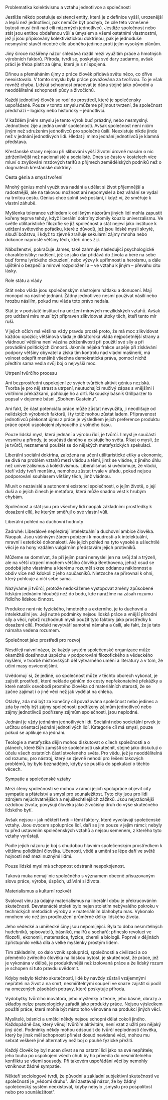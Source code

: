 <prosody rate="95%" pitch="+5%">Problematika kolektivismu a vztahu jednotlivce a společnosti</prosody> <break time="1s" />

<emphasis level="strong">Jestliže někdo postuluje existenci entity, která je z definice vyšší, urozenější a lepší než jednotlivci, pak nemůže být pochyb, že cíle této vznešené bytosti musí čnít nad cíli mizerných jednotlivců.</emphasis> <break time="0.6s" /> Jestliže společnost nebo stát jsou entitou obdařenou vůlí a úmyslem a všemi ostatními vlastnostmi, jež jí jsou připisovány kolektivistickou doktrínou, pak je jednoduše nesmyslné stavět nicotné cíle ubohého jedince proti jejím vysokým plánům.

<break time="0.8s" />

<prosody rate="95%">Jiný široce rozšířený názor shledává rozdíl mezi využitím práce a hmotných výrobních faktorů.</prosody> <break time="0.5s" /> Příroda, tvrdí se, poskytuje své dary zadarmo, avšak práci je třeba platit za újmu, která je s ní spojená. <break time="0.5s" /> 

<emphasis level="moderate">Dřinou a přemáháním újmy z práce člověk přidává světu něco, co dříve neexistovalo. V tomto smyslu byla práce považována za tvořivou.</emphasis> <break time="0.5s" /> To je však rovněž chyba. <break time="0.4s" /> Lidská schopnost pracovat je dána stejně jako původní a neoddělitelné schopnosti půdy a živočichů.

<break time="0.8s" />

<prosody rate="90%">Každý jednotlivý člověk se rodí do prostředí, které je společensky uspořádané.</prosody> <break time="0.5s" /> Pouze v tomto smyslu můžeme přijmout tvrzení, že společnost předchází – logicky nebo historicky – jednotlivci. <break time="0.6s" /> 

V každém jiném smyslu je tento výrok buď prázdný, nebo nesmyslný. <break time="0.5s" /> Jednotlivec žije a jedná uvnitř společnosti. <break time="0.4s" /> <emphasis level="moderate">Avšak společnost není ničím jiným než sdružením jednotlivců pro společné úsilí. Neexistuje nikde jinde než v jednání jednotlivých lidí.</emphasis> <break time="0.5s" /> Hledat ji mimo jednání jednotlivců je klamná představa.

<break time="0.8s" />

Křesťanské strany nejsou při slibování vyšší životní úrovně masám o nic zdrženlivější než nacionalisté a socialisté. <break time="0.5s" /> Dnes se často v kostelech více mluví o zvyšování mzdových tarifů a příjmech zemědělských podniků než o dogmatech křesťanské doktríny.

<break time="0.7s" />

<prosody rate="slow" pitch="+5%">Cesta génia a smysl tvoření</prosody> <break time="0.7s" />

<emphasis level="moderate">Mnohý génius mohl využít svá nadání a udělat si život příjemnější a radostnější, ale na takovou možnost ani nepomyslel a bez váhání se vydal na trnitou cestu.</emphasis> <break time="0.6s" /> Génius chce splnit své poslání, i když ví, že směřuje k vlastní záhubě.

<break time="0.7s" />

<prosody rate="95%">Myšlenka tolerance vzhledem k odlišným názorům jiných lidí mohla zapustit kořeny teprve tehdy, když liberální doktríny zlomily kouzlo univerzalismu.</prosody> <break time="0.6s" /> Ve světle utilitaristické filozofie se již společnost a stát nejeví jako instituce k udržení světového pořádku, které z důvodů, jež jsou lidské mysli skryté, slouží božstvu, i když to zjevně zraňuje sekulární zájmy mnoha nebo dokonce naprosté většiny těch, kteří dnes žijí.

<break time="0.8s" />

<emphasis level="moderate">Náboženství, pokračuje <emphasis level="moderate">James</emphasis>, také zahrnuje následující psychologické charakteristiky: nadšení, jež se jako dar přidává do života</emphasis> a bere na sebe buď formu lyrického okouzlení, nebo výzvy k upřímnosti a heroismu, a dále ujištění o bezpečí a mírové rozpoložení a – ve vztahu k jiným – převahu citu lásky.

<break time="0.8s" />

<prosody rate="slow" pitch="+10%">Role státu a vlády</prosody> <break time="0.7s" />

<emphasis level="strong">Stát nebo vláda jsou společenským nástrojem nátlaku a donucení.</emphasis> <break time="0.5s" /> Mají monopol na násilné jednání. <break time="0.4s" /> Žádný jednotlivec nesmí používat násilí nebo hrozbu násilím, pokud mu vláda toto právo nedala. <break time="0.6s" /> 

Stát je v podstatě institucí na udržení mírových mezilidských vztahů. <break time="0.5s" /> Avšak pro udržení míru musí být připraven zlikvidovat útoky těch, kteří tento mír ruší.

<break time="0.7s" />

<prosody rate="90%">V jejich očích má většina vždy pravdu prostě proto, že má moc zlikvidovat každou opozici; většinová vláda je diktátorská vláda nejpočetnější strany a vládnoucí většina není vázána zdrženlivostí při použití své síly a při provádění politických činností.</prosody> <break time="0.6s" /> Jakmile nějaká frakce uspěje při získávání podpory většiny obyvatel a získá tím kontrolu nad vládní mašinerií, má volnost odepřít menšině všechna demokratická práva, pomocí nichž předtím sama vedla svůj boj o nejvyšší moc.

<break time="0.9s" />

<prosody rate="slow" pitch="+5%">Utrpení tvůrčího procesu</prosody> <break time="0.7s" />

<emphasis level="moderate">Ani bezprostřední uspokojení ze svých tvůrčích aktivit génius nezíská. Tvorba je pro něj strast a utrpení, neutuchající mučivý zápas s vnějšími i vnitřními překážkami, pohlcuje ho a drtí.</emphasis> <break time="0.6s" /> Rakouský básník <alias name="Grillparzer">Grillparzer</alias> to popsal v dojemné básni „<emphasis level="moderate">Sbohem Gasteinu</emphasis>".

<break time="0.8s" />

<prosody rate="95%">Ani fakt, že část potenciálu práce může zůstat nevyužita, ji neodlišuje od nelidských výrobních faktorů, i ty totiž mohou zůstat ladem.</prosody> <break time="0.6s" /> Připravenost jednotlivců překonat újmu z práce je výsledkem jejich preference produktu práce oproti uspokojení plynoucího z volného času. <break time="0.5s" /> 

<emphasis level="strong">Pouze lidská mysl, která jednání a výrobu řídí, je tvůrčí.</emphasis> <break time="0.5s" /> I mysl je součástí vesmíru a přírody, je součástí daného a existujícího světa. <break time="0.4s" /> Říkat o mysli, že je tvůrčí, neznamená pouštět se do nějakých metafyzických spekulací.

<break time="0.8s" />

<prosody rate="90%">Liberální sociální doktrína, založená na učení utilitaristické etiky a ekonomie, se dívá na problém vztahů mezi vládou a těmi, jimž se vládne, z jiného úhlu než univerzalismus a kolektivismus.</prosody> <break time="0.6s" /> Liberalismus si uvědomuje, že vládci, kteří vždy tvoří menšinu, nemohou zůstat trvale v úřadu, pokud nejsou podporováni souhlasem většiny těch, jimž vládnou.

<break time="0.7s" />

<emphasis level="moderate">Mluvit o nezávislé a autonomní existenci společnosti, o jejím životě, o její duši a o jejích činech je metafora, která může snadno vést k hrubým chybám.</emphasis>

<break time="0.7s" />

Společnost a stát jsou pro všechny lidi naopak základními prostředky k dosažení cílů, ke kterým směřují o své vlastní vůli.

<break time="0.8s" />

<prosody rate="slow" pitch="+5%">Liberální pohled na duchovní hodnoty</prosody> <break time="0.7s" />

<emphasis level="moderate">Zadruhé: Liberálové nepřezírají intelektuální a duchovní ambice člověka. Naopak.</emphasis> <break time="0.5s" /> Jsou vášnivým žárem pobízeni k moudrosti a k intelektuální, mravní i estetické dokonalosti. <break time="0.4s" /> Ale jejich pohled na tyto vysoké a ušlechtilé věci je na hony vzdálen vulgárním představám jejich protivníků.

<break time="0.8s" />

<prosody rate="95%">Můžeme se domnívat, že při jejím psaní nemyslel jen na svůj žal a trýzeň, ale na větší utrpení mnohem většího člověka <alias name="Beethovena">Beethovena</alias>, jehož osud se podobá jeho vlastnímu a kterému rozuměl skrze oddanou náklonnost a obdiv více než kdokoli z jeho současníků.</prosody> <break time="0.6s" /> <alias name="Nietzsche">Nietzsche</alias> se přirovnal k ohni, který pohlcuje a ničí sebe sama.

<break time="0.8s" />

<emphasis level="strong">Nazýváme ji tvůrčí, protože nedokážeme vystopovat změny způsobené lidským jednáním hlouběji než do bodu, kde narážíme na zásah rozumu řídícího lidskou činnost.</emphasis> <break time="0.6s" /> 

<prosody rate="90%">Produkce není nic fyzického, hmotného a externího, je to duchovní a intelektuální jev.</prosody> <break time="0.5s" /> Její nutné podmínky nejsou lidská práce a vnější přírodní síly a věci, nýbrž rozhodnutí mysli použít tyto faktory jako prostředky k dosažení cílů. <break time="0.5s" /> Produkt nevytváří samotná námaha a úsilí, ale fakt, že je tato námaha vedena rozumem.

<break time="0.9s" />

<prosody rate="slow" pitch="+5%">Společnost jako prostředí pro rozvoj</prosody> <break time="0.7s" />

<emphasis level="moderate">Nesdílejí naivní názor, že každý systém společenské organizace může okamžitě dosáhnout úspěchu v podporování filozofického a vědeckého myšlení, v tvorbě mistrovských děl výtvarného umění a literatury a v tom, že učiní masy osvícenějšími.</emphasis> <break time="0.7s" /> 

Uvědomují si, že jediné, co společnost může v těchto oborech vykonat, je zajistit prostředí, které neklade géniům do cesty nepřekonatelné překážky a které natolik osvobodí prostého člověka od materiálních starostí, že se začne zajímat i o jiné věci než jak vydělat na chleba.

<break time="0.8s" />

<prosody rate="90%">Otázky, zda má být za konečný cíl považována společnost nebo jedinec a zda by měly být zájmy společnosti podřízeny zájmům jednotlivců nebo zájmy jednotlivců podřízeny zájmům společnosti, jsou neplodné.</prosody> <break time="0.6s" /> 

<emphasis level="strong">Jednání je vždy jednáním jednotlivých lidí. Sociální nebo societální prvek je určitou orientací jednání jednotlivých lidí.</emphasis> <break time="0.5s" /> Kategorie cíl má smysl, pouze pokud se aplikuje na jednání. <break time="0.5s" /> 

Teologie a metafyzika dějin mohou diskutovat o cílech společnosti a o plánech, které Bůh zamýšlí se společností uskutečnit, stejně jako diskutují o účelu všech ostatních částí stvořeného světa. <break time="0.6s" /> Pro vědu, jež je neoddělitelná od rozumu, pro nástroj, který se zjevně nehodí pro řešení takových problémů, by bylo beznadějné, kdyby se pustila do spekulací o těchto věcech.

<break time="0.9s" />

<prosody rate="slow" pitch="+10%">Sympatie a společenské vztahy</prosody> <break time="0.7s" />

<prosody rate="95%">Mezi členy společnosti se mohou v rámci jejich spolupráce objevit city sympatie a přátelství a smysl pro sounáležitost.</prosody> <break time="0.6s" /> Tyto city jsou pro lidi zdrojem nejúchvatnějších a nejušlechtilejších zážitků. <break time="0.5s" /> Jsou nejvzácnější ozdobou života; povyšují člověka jako živočišný druh do výše skutečného lidského bytí. <break time="0.6s" /> 

<emphasis level="moderate">Avšak nejsou – jak někteří tvrdí – těmi faktory, které vyvolávají společenské vztahy. Jsou ovocem spolupráce lidí, daří se jim pouze v jejím rámci; nebyly tu před ustavením společenských vztahů a nejsou semenem, z kterého tyto vztahy vyrůstají.</emphasis>

<break time="0.8s" />

Podle jejich názoru je boj s chudobou hlavním společenským prostředkem k většímu polidštění člověka. <break time="0.5s" /> Učenosti, vědě a umění se lépe daří ve světě hojnosti než mezi nuznými lidmi.

<break time="0.7s" />

<emphasis level="strong">Pouze lidská mysl má schopnost odstranit nespokojenost.</emphasis>

<break time="0.7s" />

Taková muka nemají nic společného s významem obecně přisuzovaným slovu práce, výroba, úspěch, užívání si života.

<break time="0.8s" />

<prosody rate="slow" pitch="+5%">Materialismus a kulturní rozkvět</prosody> <break time="0.7s" />

<prosody rate="90%">Svalovat vinu za údajný materialismus na liberální dobu je překrucováním skutečnosti.</prosody> <break time="0.5s" /> Devatenácté století bylo nejen stoletím nebývalého pokroku v technických metodách výroby a v materiálním blahobytu mas. <break time="0.6s" /> Vykonalo mnohem víc než jen prodloužení průměrné délky lidského života. <break time="0.5s" /> 

<emphasis level="moderate">Jeho vědecké a umělecké činy jsou nepomíjející. Byla to doba nesmrtelných hudebníků, spisovatelů, básníků, malířů a sochařů; přineslo revoluci ve filozofii, ekonomii, matematice, fyzice, chemii a biologii.</emphasis> <break time="0.6s" /> Poprvé v dějinách zpřístupnilo velká díla a velké myšlenky prostým lidem.

<break time="0.8s" />

<emphasis level="strong">Tím základním, co dalo vznik spolupráci, společnosti a civilizaci a co přeměnilo zvířecího člověka na lidskou bytost, je skutečnost, že práce, jež je vykonána v dělbě, je produktivnější než izolovaná práce a že lidský rozum je schopen si tuto pravdu uvědomit.</emphasis> <break time="0.7s" /> 

Kdyby nebylo těchto skutečností, lidé by navždy zůstali vzájemnými nepřáteli na život a na smrt, nesmiřitelnými soupeři ve snaze zajistit si podíl na omezených zásobách potravy, které poskytuje příroda.

<break time="0.8s" />

<prosody rate="95%">Výdobytky tvůrčího inovátora, jeho myšlenky a teorie, jeho básně, obrazy a skladby nelze praxeologicky zařadit jako produkty práce.</prosody> <break time="0.6s" /> Nejsou výsledkem použití práce, která mohla být místo toho věnována na produkci jiných věcí. <break time="0.5s" /> 

<emphasis level="moderate">Myslitelé, básníci a umělci někdy nejsou schopni dělat cokoli jiného.</emphasis> <break time="0.5s" /> Každopádně čas, který věnují tvůrčím aktivitám, není vzat z užití pro nějaký jiný účel. <break time="0.5s" /> Podmínky někdy mohou odsoudit do tvůrčí neplodnosti člověka, který by jinak měl schopnosti přinést dosud nevídané věci, mohou mu sebrat veškeré jiné alternativy než boj o pouhé fyzické přežití.

<break time="0.8s" />

<prosody rate="90%">Každý člověk by byl nucen dívat se na ostatní lidi jako na své nepřátele; jeho touha po uspokojení všech chutí by ho přivedla do nesmiřitelného konfliktu se všemi sousedy.</prosody> <break time="0.6s" /> Při takovém uspořádání věcí by nemohly vzniknout žádné sympatie.

<break time="0.7s" />

<emphasis level="moderate">Někteří sociologové tvrdí, že původní a základní subjektivní skutečností ve společnosti je „vědomí druhu".</emphasis> <break time="0.5s" /> Jiní zastávají názor, že by žádný společenský systém neexistoval, kdyby nebylo „smyslu pro pospolitost nebo pro sounáležitost".
